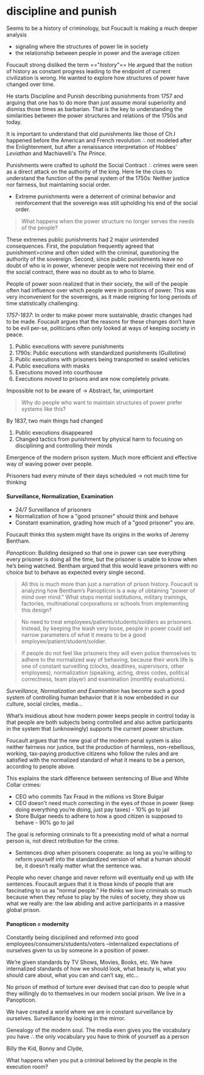 # discipline and punish


Seems to be a history of criminology, but Foucault is making a much deeper analysis
- signaling where the structures of power lie in society
- the relationship between people in power and the average citizen

Foucault strong disliked the term =="*history*"== He argued that the notion of history as constant progress leading to the endpoint of current civilization is wrong. He wanted to explore how structures of power have changed over time.

He starts Discipline and Punish describing punishments from 1757 and arguing that one has to do more than just assume moral superiority and dismiss those times as barbarian. That is the key to understanding the similarities between the power structures and relations of the 1750s and today.

It is important to understand that old punishments like those of Ch.I happened before the American and French revolution ∴ not modeled after the Enlightenment, but after a renaissance interpretation of Hobbes’ *Leviathan* and Machiavelli's *The Prince*.

Punishments were crafted to uphold the Social Contract ∴ crimes were seen as a direct attack on the authority of the king. Here lie the clues to understand the function of the penal system of the 1750s: Neither justice nor fairness, but maintaining social order.

- Extreme punishments were a deterrent of criminal behavior and reinforcement that the sovereign was still upholding his end of the social order.

> What happens when the power structure no longer serves the needs of the people?

These extremes public punishments had 2 major unintended consequences. First, the population frequently agreed that punishment>crime and often sided with the criminal, questioning the authority of the sovereign. Second, since public punishments leave no doubt of who is in power, whenever people were not receiving their end of the social contract, there was no doubt as to who to blame.

People of power soon realized that in their society, the will of the people often had influence over which people were in positions of power. This was very inconvenient for the sovereigns, as it made reigning for long periods of time statistically challenging.

*1757-1837*: In order to make power more sustainable, drastic changes had to be made. Foucault argues that the reasons for these changes don’t have to be evil per-se, politicians often only looked at ways of keeping society in peace.

1. Public executions with severe punishments
2. 1790s: Public executions with standardized punishments (Guillotine)
3. Public executions with prisoners being transported in sealed vehicles
4. Public executions with masks
5. Executions moved into courthouse
6. Executions moved to prisons and are now completely private.

Impossible not to be aware of → Abstract, far, unimportant

> Why do people who want to maintain structures of power prefer systems like this?

By 1837, two main things had changed

1. Public executions disappeared
2. Changed tactics from punishment by physical harm to focusing on disciplining and controlling their minds

Emergence of the modern prison system. Much more efficient and effective way of waving power over people.

Prisoners had every minute of their days scheduled → not much time for thinking

#### Surveillance, Normalization, Examination

- 24/7 Surveillance of prisoners
- Normalization of how a "good prisoner" should think and behave
- Constant examination, grading how much of a "good prisoner" you are.

Foucault thinks this system might have its origins in the works of Jeremy Bentham.

*Panopticon*: Building designed so that one in power can see everything every prisoner is doing all the time, but the prisoner is unable to know when he’s being watched. Bentham argued that this would leave prisoners with no choice but to behave as expected every single second.

> All this is much more than just a narration of prison history. Foucault is analyzing how Bentham’s Panopticon is a way of obtaining "power of mind over mind." What stops mental institutions, military trainings, factories, multinational corporations or schools from implementing this design?

> No need to treat employees/patients/students/soldiers as prisoners. Instead, by keeping the leash very loose, people in power could set narrow parameters of what it means to be a good employee/patient/student/soldier.

> If people do not feel like prisoners they will even police themselves to adhere to the normalized way of behaving, because their work life is one of constant surveilling (clocks, deadlines, supervisors, other employees), normalization (speaking, acting, dress codes, political correctness, team player) and examination (monthly evaluations).

*Surveillance, Normalization and Examination* has become such a good system of controlling human behavior that it is now embedded in our culture, social circles, media…

What’s insidious about how modern power keeps people in control today is that people are both subjects being controlled and also active participants in the system that (unknowingly) supports the current power structure.

Foucault argues that the new goal of the modern penal system is also neither fairness nor justice, but the production of harmless, non-rebellious, working, tax-paying productive citizens who follow the rules and are satisfied with the normalized standard of what it means to be a person, according to people above.

This explains the stark difference between sentencing of Blue and White Collar crimes:

- CEO who commits Tax Fraud in the millions vs Store Bulgar
- CEO doesn't need much correcting in the eyes of those in power (keep doing everything you’re doing, just pay taxes) - 10% go to jail
- Store Bulgar needs to adhere to how a good citizen is supposed to behave - 90% go to jail

The goal is reforming criminals to fit a preexisting mold of what a normal person is, not direct retribution for the crime.

- Sentences drop when prisoners cooperate: as long as you’re willing to reform yourself into the standardized version of what a human should be, it doesn’t really matter what the sentence was.

People who never change and never reform will eventually end up with life sentences. Foucault argues that it is those kinds of people that are fascinating to us as "normal people." He thinks we love criminals so much because when they refuse to play by the rules of society, they show us what we really are: the law abiding and active participants in a massive global prison.

#### Panopticon = modernity

Constantly being disciplined and reformed into good employees/consumers/students/voters –internalized expectations of ourselves given to us by someone in a position of power.

We’re given standards by TV Shows, Movies, Books, etc. We have internalized standards of how we should look, what beauty is, what you should care about, what you can and can’t say, etc…

No prison of method of torture ever devised that can doo to people what they willingly do to themselves in our modern social prison. We live in a Panopticon.

We have created a world where we are in constant surveillance by ourselves. Surveillance by looking in the mirror.

Genealogy of the modern soul. The media even gives you the vocabulary you have ∴ the only vocabulary you have to think of yourself as a person

Billy the Kid, Bonny and Clyde,

What happens when you put a criminal beloved by the people in the execution room?

